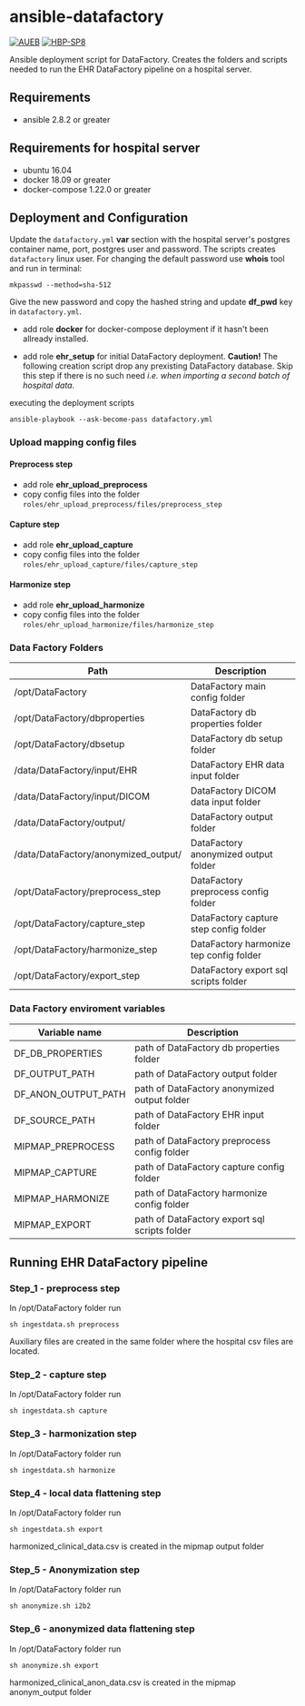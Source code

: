 # ansible-datafactory

[![AUEB](https://img.shields.io/badge/AUEB-RC-red.svg)](http://rc.aueb.gr/el/static/home) [![HBP-SP8](https://img.shields.io/badge/HBP-SP8-magenta.svg)](https://www.humanbrainproject.eu/en/follow-hbp/news/category/sp8-medical-informatics-platform/)

Ansible deployment script for DataFactory. Creates the folders and scripts needed to run the EHR DataFactory pipeline on a hospital server.

## Requirements

- ansible 2.8.2 or greater

## Requirements for hospital server

- ubuntu 16.04
- docker 18.09 or greater
- docker-compose 1.22.0 or greater

## Deployment and Configuration

Update the `datafactory.yml` **var** section with the hospital server's postgres container name, port, postgres user and password. The scripts creates `datafactory`
linux user. For changing the default password use **whois** tool and run in terminal:
```shell
mkpasswd --method=sha-512 
```
Give the new password and copy the hashed string and update **df_pwd** key in `datafactory.yml`.

- add role **docker** for docker-compose deployment if it hasn't been allready installed.

- add role **ehr_setup** for initial DataFactory deployment.
**Caution!** The following creation script drop any prexisting DataFactory database. Skip this step if there is no such need *i.e. when importing a second batch of hospital data.*

executing the deployment scripts
```shell
ansible-playbook --ask-become-pass datafactory.yml 
```

### Upload mapping config files

#### Preprocess step

- add role **ehr_upload_preprocess**
- copy config files into the folder `roles/ehr_upload_preprocess/files/preprocess_step`

#### Capture step

- add role **ehr_upload_capture**
- copy config files into the folder `roles/ehr_upload_capture/files/capture_step`


#### Harmonize step

- add role **ehr_upload_harmonize**
- copy config files into the folder `roles/ehr_upload_harmonize/files/harmonize_step`


### Data Factory Folders

| Path                                     | Description                              |
| ---------------------------------------- | ---------------------------------------- |
| /opt/DataFactory                         | DataFactory main config folder           |
| /opt/DataFactory/dbproperties            | DataFactory db properties folder         |
| /opt/DataFactory/dbsetup                 | DataFactory db setup folder              |
| /data/DataFactory/input/EHR              | DataFactory EHR data input folder        |
| /data/DataFactory/input/DICOM            | DataFactory DICOM data input folder      |
| /data/DataFactory/output/                | DataFactory output folder                |
| /data/DataFactory/anonymized_output/     | DataFactory anonymized output folder     |
| /opt/DataFactory/preprocess_step         | DataFactory preprocess config folder     |
| /opt/DataFactory/capture_step            | DataFactory capture step config folder   |
| /opt/DataFactory/harmonize_step          | DataFactory harmonize tep config folder  |
| /opt/DataFactory/export_step             | DataFactory export sql scripts folder    |

### Data Factory enviroment variables

| Variable name            | Description                                    |
| ------------------------ | ---------------------------------------------- |
| DF_DB_PROPERTIES         | path of DataFactory db properties folder       |
| DF_OUTPUT_PATH           | path of DataFactory output folder              |
| DF_ANON_OUTPUT_PATH      | path of DataFactory anonymized output folder   |
| DF_SOURCE_PATH           | path of DataFactory EHR input folder           |
| MIPMAP_PREPROCESS        | path of DataFactory preprocess config folder   |
| MIPMAP_CAPTURE           | path of DataFactory capture config folder      |
| MIPMAP_HARMONIZE         | path of DataFactory harmonize config folder    |
| MIPMAP_EXPORT            | path of DataFactory export sql scripts folder  |


## Running EHR DataFactory pipeline

### Step_1 - preprocess step

In /opt/DataFactory folder run

```shell
sh ingestdata.sh preprocess
```

Auxiliary files are created in the same folder where the hospital csv files are located.

### Step_2 - capture step

In /opt/DataFactory folder run

```shell
sh ingestdata.sh capture
```

### Step_3 - harmonization step

In /opt/DataFactory folder run

```shell
sh ingestdata.sh harmonize
```

### Step_4 - local data flattening step

In /opt/DataFactory folder run

```shell
sh ingestdata.sh export
```

harmonized_clinical_data.csv is created in the mipmap output folder 

### Step_5 - Anonymization step

In /opt/DataFactory folder run

```shell
sh anonymize.sh i2b2
```

### Step_6 - anonymized data flattening step

In /opt/DataFactory folder run

```shell
sh anonymize.sh export
```

harmonized_clinical_anon_data.csv is created in the mipmap anonym_output folder
